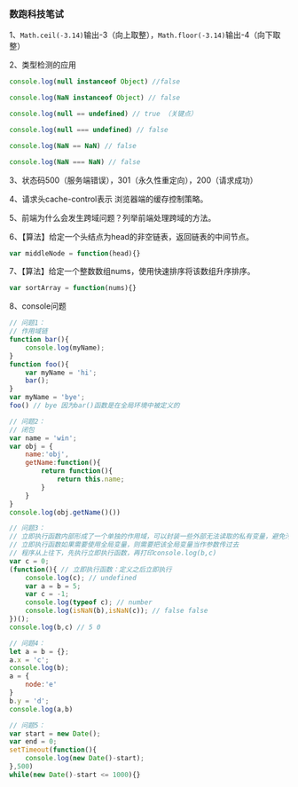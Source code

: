 ### 数跑科技笔试

1、`Math.ceil(-3.14)`输出-3（向上取整），`Math.floor(-3.14)`输出-4（向下取整）

2、类型检测的应用

```javascript
console.log(null instanceof Object) //false

console.log(NaN instanceof Object) // false

console.log(null == undefined) // true （关键点）

console.log(null === undefined) // false

console.log(NaN == NaN) // false

console.log(NaN === NaN) // false
```

3、状态码500（服务端错误），301（永久性重定向），200（请求成功）

4、请求头cache-control表示 浏览器端的缓存控制策略。

5、前端为什么会发生跨域问题？列举前端处理跨域的方法。

6、【算法】给定一个头结点为head的非空链表，返回链表的中间节点。

```javascript
var middleNode = function(head){}
```

7、【算法】给定一个整数数组nums，使用快速排序将该数组升序排序。

```javascript
var sortArray = function(nums){}
```

8、console问题

```javascript
// 问题1：
// 作用域链
function bar(){
	console.log(myName);
}
function foo(){
	var myName = 'hi';
	bar();
}
var myName = 'bye';
foo() // bye 因为bar()函数是在全局环境中被定义的

// 问题2：
// 闭包
var name = 'win';
var obj = {
	name:'obj',
	getName:function(){
		return function(){
			return this.name;
		}
	}
}
console.log(obj.getName()())

// 问题3：
// 立即执行函数内部形成了一个单独的作用域，可以封装一些外部无法读取的私有变量，避免污染全局变量
// 立即执行函数如果需要使用全局变量，则需要把该全局变量当作参数传过去
// 程序从上往下，先执行立即执行函数，再打印console.log(b,c)
var c = 0;
(function(){ // 立即执行函数：定义之后立即执行
	console.log(c); // undefined
	var a = b = 5;
	var c = -1;
	console.log(typeof c); // number
	console.log(isNaN(b),isNaN(c)); // false false
})();
console.log(b,c) // 5 0

// 问题4：
let a = b = {};
a.x = 'c';
console.log(b);
a = {
	node:'e'
}
b.y = 'd';
console.log(a,b)

// 问题5：
var start = new Date();
var end = 0;
setTimeout(function(){
	console.log(new Date()-start);
},500)
while(new Date()-start <= 1000){}
```

